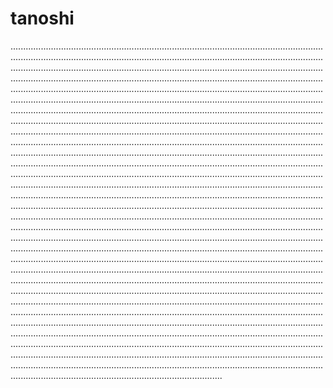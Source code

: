 # tanoshi

........................................................................................................................................................................................................................................................................................................................................................................................................................................................................................................................................................................................................................................................................................................................................................................................................................................................................................................................................................................................................................................................................................................................................................................................................................................................................................................................................................................................................................................................................................................................................................................................................................................................................................................................................................................................................................................................................................................................................................................................................................................................................................................................................................................................................................................................................................................................................................................................................................................................................................................................................................................................................................................................................................................................................................................................................................................................................................................................................................................................................................................................................................................................................................................................................................................................................................................................................................................................................................................................................................................................................................................................................................................................................................................................................................................................................................................................................................................................................................................................................................................................................................